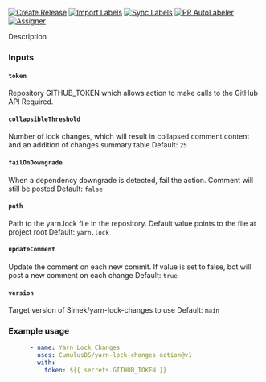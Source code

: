 [![Create Release][release-badge]][release-url]
[![Import Labels][import-labels-badge]][import-labels-url]
[![Sync Labels][sync-labels-badge]][sync-labels-url]
[![PR AutoLabeler][autolabeler-badge]][autolabeler-url]
[![Assigner][assigner-badge]][assigner-url]

Description

### Inputs
#### `token`
Repository GITHUB_TOKEN which allows action to make calls to the GitHub API
Required.

#### `collapsibleThreshold`
Number of lock changes, which will result in collapsed comment content and an addition of changes summary table
Default: `25`

#### `failOnDowngrade`
When a dependency downgrade is detected, fail the action. Comment will still be posted
Default: `false`

#### `path`
Path to the yarn.lock file in the repository. Default value points to the file at project root
Default: `yarn.lock`

#### `updateComment`
Update the comment on each new commit. If value is set to false, bot will post a new comment on each change
Default: `true`

#### `version`
Target version of Simek/yarn-lock-changes to use
Default: `main`

### Example usage
```yaml
      - name: Yarn Lock Changes
        uses: CumulusDS/yarn-lock-changes-action@v1
        with:
          token: ${{ secrets.GITHUB_TOKEN }}
```



[release-badge]: https://github.com/CumulusDS/yarn-lock-changes-action/actions/workflows/release.yml/badge.svg
[release-url]: https://github.com/CumulusDS/yarn-lock-changes-action/actions/workflows/release.yml
[import-labels-badge]: https://github.com/CumulusDS/yarn-lock-changes-action/actions/workflows/labels_import.yml/badge.svg
[import-labels-url]: https://github.com/CumulusDS/yarn-lock-changes-action/actions/workflows/labels_import.yml
[sync-labels-badge]: https://github.com/CumulusDS/yarn-lock-changes-action/actions/workflows/labels_sync.yml/badge.svg
[sync-labels-url]: https://github.com/CumulusDS/yarn-lock-changes-action/actions/workflows/labels_sync.yml
[autolabeler-badge]: https://github.com/CumulusDS/yarn-lock-changes-action/actions/workflows/autolabeler.yml/badge.svg
[autolabeler-url]: https://github.com/CumulusDS/yarn-lock-changes-action/actions/workflows/autolabeler.yml
[assigner-badge]: https://github.com/CumulusDS/yarn-lock-changes-action/actions/workflows/assign.yml/badge.svg
[assigner-url]: https://github.com/CumulusDS/yarn-lock-changes-action/actions/workflows/assign.yml
